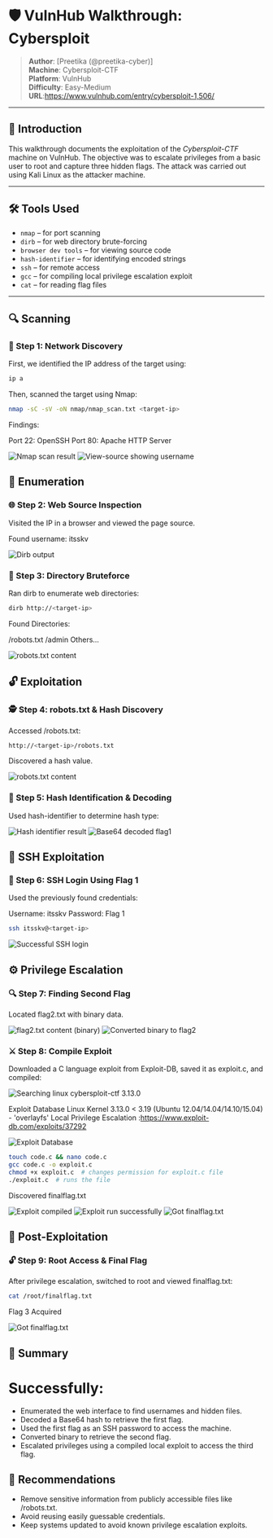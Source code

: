 # 🛡️ VulnHub Walkthrough: Cybersploit

> **Author**: [Preetika (@preetika-cyber)]  
> **Machine**: Cybersploit-CTF  
> **Platform**: VulnHub  
> **Difficulty**: Easy-Medium
> **URL**:https://www.vulnhub.com/entry/cybersploit-1,506/

---

## 📖 Introduction

This walkthrough documents the exploitation of the *Cybersploit-CTF* machine on VulnHub. The objective was to escalate privileges from a basic user to root and capture three hidden flags. The attack was carried out using Kali Linux as the attacker machine.

---

## 🛠️ Tools Used

- `nmap` – for port scanning
- `dirb` – for web directory brute-forcing
- `browser dev tools` – for viewing source code
- `hash-identifier` – for identifying encoded strings
- `ssh` – for remote access
- `gcc` – for compiling local privilege escalation exploit
- `cat` – for reading flag files

---
## 🔍 Scanning

### 🔎 Step 1: Network Discovery

First, we identified the IP address of the target using:

```bash
ip a
```
Then, scanned the target using Nmap:

```bash
nmap -sC -sV -oN nmap/nmap_scan.txt <target-ip>
```
Findings:

Port 22: OpenSSH
Port 80: Apache HTTP Server

![Nmap scan result](screenshots/Screenshot01.png)
![View-source showing username](screenshots/Screenshot02.png)

## 🧭 Enumeration

### 🌐 Step 2: Web Source Inspection

Visited the IP in a browser and viewed the page source.

Found username: itsskv

![Dirb output](screenshots/Screenshot03.png)

### 📂 Step 3: Directory Bruteforce

Ran dirb to enumerate web directories:

```bash
dirb http://<target-ip>
```
Found Directories:

/robots.txt
/admin
Others...

![robots.txt content](screenshots/Screenshot04.png)

## 🔓 Exploitation

### 🕵️ Step 4: robots.txt & Hash Discovery

Accessed /robots.txt:

```bash
http://<target-ip>/robots.txt
```
Discovered a hash value.

![robots.txt content](screenshots/Screenshot04.png)

### 🔐 Step 5: Hash Identification & Decoding

Used hash-identifier to determine hash type:

![ Hash identifier result](screenshots/Screenshot05.png)
![Base64 decoded flag1](screenshots/Screenshot06.png)

## 🧪 SSH Exploitation

### 🧬 Step 6: SSH Login Using Flag 1

Used the previously found credentials:

Username: itsskv
Password: Flag 1

```bash
ssh itsskv@<target-ip>
```

![Successful SSH login](screenshots/Screenshot07.png)

## ⚙️ Privilege Escalation

### 🔍 Step 7: Finding Second Flag

Located flag2.txt with binary data.

![flag2.txt content (binary)](screenshots/Screenshot07.png)
![Converted binary to flag2](screenshots/Screenshot08.png)

### ⚔️ Step 8: Compile Exploit

Downloaded a C language exploit from Exploit-DB, saved it as exploit.c, and compiled:

![Searching linux cybersploit-ctf 3.13.0 ](screenshots/Screenshot09.png)

Exploit Database Linux Kernel 3.13.0 < 3.19 (Ubuntu 12.04/14.04/14.10/15.04) - 'overlayfs' Local Privilege Escalation :https://www.exploit-db.com/exploits/37292

![Exploit Database](screenshots/Screenshot10.png)

```bash
touch code.c && nano code.c
gcc code.c -o exploit.c
chmod +x exploit.c  # changes permission for exploit.c file
./exploit.c  # runs the file
```
Discovered finalflag.txt

![Exploit compiled](screenshots/Screenshot11.png)
![Exploit run successfully](screenshots/Screenshot11.png)
![Got finalflag.txt](screenshots/Screenshot12.png)


## 🧪 Post-Exploitation

### 🔓 Step 9: Root Access & Final Flag

After privilege escalation, switched to root and viewed finalflag.txt:

```bash
cat /root/finalflag.txt
```
Flag 3 Acquired

![Got finalflag.txt](screenshots/Screenshot13.png)

## 🏁 Summary

# Successfully:

- Enumerated the web interface to find usernames and hidden files.
- Decoded a Base64 hash to retrieve the first flag.
- Used the first flag as an SSH password to access the machine.
- Converted binary to retrieve the second flag.
- Escalated privileges using a compiled local exploit to access the third flag.

## 📌 Recommendations

- Remove sensitive information from publicly accessible files like /robots.txt.
- Avoid reusing easily guessable credentials.
- Keep systems updated to avoid known privilege escalation exploits.



